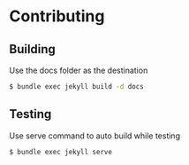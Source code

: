 # Contributing

## Building
Use the docs folder as the destination
```sh
$ bundle exec jekyll build -d docs
```

## Testing
Use serve command to auto build while testing
```sh
$ bundle exec jekyll serve
```
